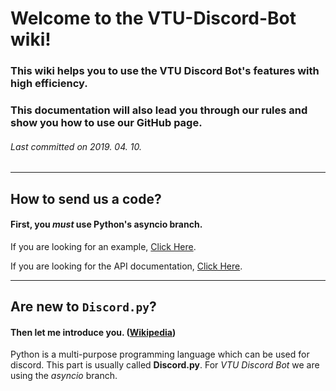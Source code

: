 # Welcome to the VTU-Discord-Bot wiki!

### This wiki helps you to use the VTU Discord Bot's features with high efficiency.
### This documentation will also lead you through our rules and show you how to use our GitHub page.

###### Last committed on 2019. 04. 10.

---

## How to send us a code?

#### First, you ***must*** use Python's __asyncio__ branch.
 If you are looking for an example, [Click Here](https://github.com/TancsicsGergely/VTU-Discord-Bot/blob/master/Bot%20Files/bot.py).

 If you are looking for the API documentation, [Click Here](https://discordpy.readthedocs.io/en/rewrite/#).

---

## Are new to `Discord.py`?

#### Then let me introduce you. ([Wikipedia](https://en.wikipedia.org/wiki/Python_%28programming_language%29))
<p>Python is a multi-purpose programming language which can be used for discord. This part is usually called <strong>Discord.py</strong>. For <em>VTU Discord Bot</em> we are using the <em>asyncio</em> branch.</p>